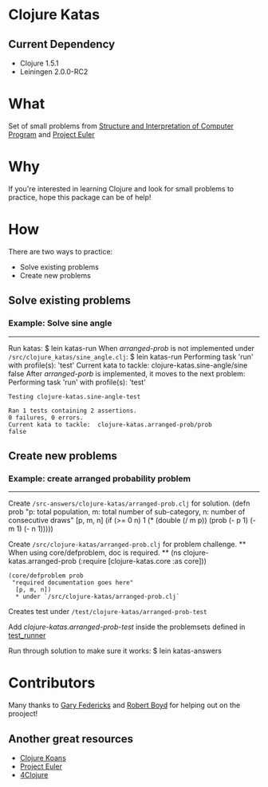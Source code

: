 # Clojure Katas
## Current Dependency
- Clojure 1.5.1
- Leiningen 2.0.0-RC2

# What
Set of small problems from [Structure and Interpretation of Computer Program](http://mitpress.mit.edu/sicp/)
and [Project Euler](http://projecteuler.net/)

# Why
If you're interested in learning Clojure and look for small problems to practice,
hope this package can be of help!

# How
There are two ways to practice:
- Solve existing problems
- Create new problems

## Solve existing problems
### Example: Solve sine angle
-----------------------------
Run katas:
    $ lein katas-run
When *arranged-prob* is not implemented under `/src/clojure_katas/sine_angle.clj`:
    $ lein katas-run
    Performing task 'run' with profile(s): 'test'
    Current kata to tackle:  clojure-katas.sine-angle/sine
    false
After *arranged-porb* is implemented, it moves to the next problem:
    Performing task 'run' with profile(s): 'test'

    Testing clojure-katas.sine-angle-test

    Ran 1 tests containing 2 assertions.
    0 failures, 0 errors.
    Current kata to tackle:  clojure-katas.arranged-prob/prob
    false

## Create new problems
### Example: create arranged probability problem
-------------------------------------------------
Create `/src-answers/clojure-katas/arranged-prob.clj` for solution.
    (defn prob
      "p: total population,
       m: total number of sub-category,
       n: number of consecutive draws"
      [p, m, n]
      (if (>= 0 n) 1
        (* (double (/ m p)) (prob (- p 1) (- m 1) (- n 1)))))

Create `/src/clojure-katas/arranged-prob.clj` for problem challenge.
** When using core/defproblem, doc is required. **
    (ns clojure-katas.arranged-prob
      (:require [clojure-katas.core :as core]))

    (core/defproblem prob
     "required documentation goes here"
      [p, m, n])
      * under `/src/clojure-katas/arranged-prob.clj`

Creates test under `/test/clojure-katas/arranged-prob-test`

Add *clojure-katas.arranged-prob-test* inside the problemsets defined in [test_runner](https://github.com/marshallshen/clojure-katas/blob/master/test/clojure_katas/test_runner.clj)

Run through solution to make sure it works:
    $ lein katas-answers

# Contributors
Many thanks to [Gary Federicks](https://github.com/fredericksgary) and [Robert Boyd](https://github.com/rboyd) for helping out on the prooject!

## Another great resources
* [Clojure Koans](http://clojurekoans.com/)
* [Project Euler](http://projecteuler.net/problems)
* [4Clojure](http://www.4clojure.com/)